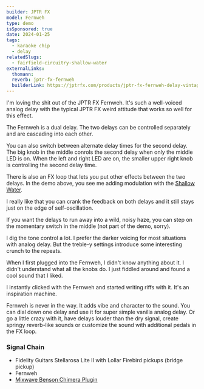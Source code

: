 ```yaml
---
builder: JPTR FX
model: Fernweh
type: demo
isSponsored: true
date: 2024-01-25
tags:
  - karaoke chip
  - delay
relatedSlugs:
  - fairfield-circuitry-shallow-water
externalLinks:
  thomann:
  reverb: jptr-fx-fernweh
  builderLink: https://jptrfx.com/products/jptr-fx-fernweh-delay-vintage-voiced-dual-delay-pedal
---
```


I'm loving the shit out of the JPTR FX Fernweh. It's such a well-voiced analog delay with the typical JPTR FX weird attitude that works so well for this effect.

The Fernweh is a dual delay. The two delays can be controlled separately and are cascading into each other.

You can also switch between alternate delay times for the second delay. The big knob in the middle conrols the second delay when only the middle LED is on. When the left and right LED are on, the smaller upper right knob is controlling the second delay time.

There is also an FX loop that lets you put other effects between the two delays. In the demo above, you see me adding modulation with the [Shallow Water](/demos/fairfield-circuitry-shallow-water).

I really like that you can crank the feedback on both delays and it still stays just on the edge of self-oscillation.

If you want the delays to run away into a wild, noisy haze, you can step on the momentary switch in the middle (not part of the demo, sorry).

I dig the tone control a lot. I prefer the darker voicing for most situations with analog delay. But the treble-y settings introduce some interesting crunch to the repeats.

When I first plugged into the Fernweh, I didn't know anything about it. I didn't understand what all the knobs do. I just fiddled around and found a cool sound that I liked.

I instantly clicked with the Fernweh and started writing riffs with it. It's an inspiration machine.

Fernweh is never in the way. It adds vibe and character to the sound. You can dial down one delay and use it for super simple vanilla analog delay. Or go a little crazy with it, have delays louder than the dry signal, create springy reverb-like sounds or customize the sound with additional pedals in the FX loop.

### Signal Chain

- Fidelity Guitars Stellarosa Lite II with Lollar Firebird pickups (bridge pickup)
- Fernweh
- [Mixwave Benson Chimera Plugin](https://www.mixwave.net/products/benson-chimera)
